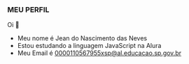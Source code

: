 ### MEU PERFIL
Oi 👋
- Meu nome é Jean do Nascimento das Neves
- Estou estudando a linguagem JavaScript na Alura
- Meu Email é 0000110567955xsp@al.educacao.sp.gov.br
